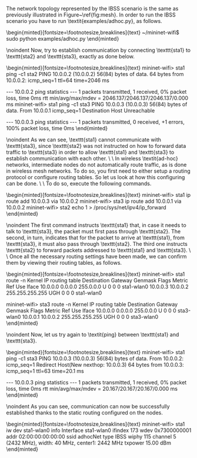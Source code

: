 The network topology represented by the IBSS scenario is the same as previously illustrated in Figure~\ref{fig:mesh}. In order to run the IBSS scenario you have to run \textit{examples/adhoc.py}, as follows.

\begin{minted}[fontsize=\footnotesize,breaklines]{text}
~/mininet-wifi$ sudo python examples/adhoc.py
\end{minted}

\noindent Now, try to establish communication by connecting \texttt{sta1} to \texttt{sta2} and \texttt{sta3}, exactly as done below. 

\begin{minted}[fontsize=\footnotesize,breaklines]{text}
mininet-wifi> sta1 ping -c1 sta2
PING 10.0.0.2 (10.0.0.2) 56(84) bytes of data.
64 bytes from 10.0.0.2: icmp_seq=1 ttl=64 time=2046 ms

--- 10.0.0.2 ping statistics ---
1 packets transmitted, 1 received, 0% packet loss, time 0ms
rtt min/avg/max/mdev = 2046.137/2046.137/2046.137/0.000 ms
mininet-wifi> sta1 ping -c1 sta3
PING 10.0.0.3 (10.0.0.3) 56(84) bytes of data.
From 10.0.0.1 icmp_seq=1 Destination Host Unreachable

--- 10.0.0.3 ping statistics ---
1 packets transmitted, 0 received, +1 errors, 100% packet loss, time 0ms
\end{minted}

\noindent As we can see, \texttt{sta1} cannot communicate with \texttt{sta3}, since \texttt{sta2} was not instructed on how to forward data traffic to \texttt{sta3} in order to allow \texttt{sta1} and \texttt{sta3} to establish communication with each other.
\\
\\
In wireless \textit{ad-hoc} networks, intermediate nodes do not automatically route traffic, as is done in wireless mesh networks. To do so, you first need to either setup a routing protocol or configure routing tables. So let us look at how this configuring can be done.
\\
\\
To do so, execute the following commands.

\begin{minted}[fontsize=\footnotesize,breaklines]{text}
mininet-wifi> sta1 ip route add 10.0.0.3 via 10.0.0.2
mininet-wifi> sta3 ip route add 10.0.0.1 via 10.0.0.2
mininet-wifi> sta2 echo 1 > /proc/sys/net/ipv4/ip_forward
\end{minted}

\noindent The first command instructs \texttt{sta1} that, in case it needs to talk to \texttt{sta3}, the packet must first pass through \texttt{sta2}. The second, in turn, indicates that for the packet to arrive at \texttt{sta1}, from \texttt{sta3}, it must also pass through \texttt{sta2}. The third one instructs \texttt{sta2} to forward packets addressed to \texttt{sta1} and \texttt{sta3}.
\\
\\
Once all the necessary routing settings have been made, we can confirm them by viewing their routing tables, as follows.

\begin{minted}[fontsize=\footnotesize,breaklines]{text}
mininet-wifi> sta1 route -n
Kernel IP routing table
Destination Gateway  Genmask         Flags Metric Ref  Use Iface
10.0.0.0    0.0.0.0  255.0.0.0       U     0      0    0 sta1-wlan0
10.0.0.3    10.0.0.2 255.255.255.255 UGH   0      0    0 sta1-wlan0

mininet-wifi> sta3 route -n
Kernel IP routing table
Destination Gateway  Genmask         Flags Metric Ref  Use Iface
10.0.0.0    0.0.0.0  255.0.0.0       U     0      0    0 sta3-wlan0
10.0.0.1    10.0.0.2 255.255.255.255 UGH   0      0    0 sta3-wlan0
\end{minted}

\noindent Now, let us try again to \textit{ping} between \texttt{sta1} and \texttt{sta3}. 

\begin{minted}[fontsize=\footnotesize,breaklines]{text}
mininet-wifi> sta1 ping -c1 sta3
PING 10.0.0.3 (10.0.0.3) 56(84) bytes of data.
From 10.0.0.2: icmp_seq=1 Redirect Host(New nexthop: 10.0.0.3)
64 bytes from 10.0.0.3: icmp_seq=1 ttl=63 time=20.1 ms

--- 10.0.0.3 ping statistics ---
1 packets transmitted, 1 received, 0% packet loss, time 0ms
rtt min/avg/max/mdev = 20.167/20.167/20.167/0.000 ms
\end{minted}

\noindent As you can see, communication can now be successfully established thanks to the static routing configured on the nodes.


\begin{minted}[fontsize=\footnotesize,breaklines]{text}
mininet-wifi> sta1 iw dev sta1-wlan0 info
Interface sta1-wlan0
	ifindex 173
	wdev 0x7300000001
	addr 02:00:00:00:00:00
	ssid adhocNet
	type IBSS
	wiphy 115
	channel 5 (2432 MHz), width: 40 MHz, center1: 2442 MHz
	txpower 15.00 dBm
\end{minted}

